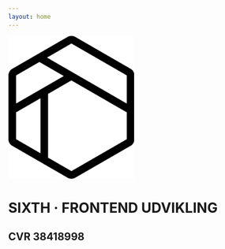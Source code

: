 ```yaml
---
layout: home
---
```


<img src="assets/sixth-logo.svg" height="290"/>
<h1>SIXTH &middot; FRONTEND UDVIKLING</h1>
<h2>CVR 38418998</h2>